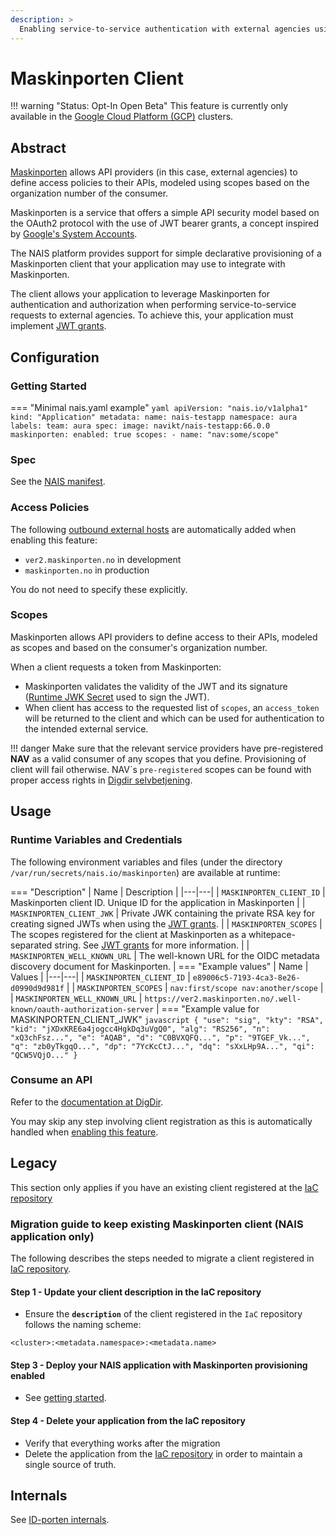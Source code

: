 ```yaml
---
description: >
  Enabling service-to-service authentication with external agencies using Maskinporten.
---
```


# Maskinporten Client

!!! warning "Status: Opt-In Open Beta"
    This feature is currently only available in the [Google Cloud Platform (GCP)](../../clusters/gcp.md) clusters.

## Abstract

[Maskinporten](https://difi.github.io/felleslosninger/maskinporten_auth_server-to-server-oauth2.html) allows API providers (in this case, external agencies) to define access policies to their APIs, modeled using scopes based on the organization number of the consumer.

Maskinporten is a service that offers a simple API security model based on the OAuth2 protocol with the use of JWT bearer grants, a concept inspired by [Google's System Accounts](https://developers.google.com/identity/protocols/oauth2/service-account).

The NAIS platform provides support for simple declarative provisioning of a Maskinporten client that your application may use to integrate with Maskinporten.

The client allows your application to leverage Maskinporten for authentication and authorization when performing service-to-service requests to external agencies. To achieve this, your application must implement [JWT grants](https://difi.github.io/felleslosninger/maskinporten_protocol_token.html).

## Configuration

### Getting Started

=== "Minimal nais.yaml example"
    ```yaml
    apiVersion: "nais.io/v1alpha1"
    kind: "Application"
    metadata:
       name: nais-testapp
       namespace: aura
       labels:
           team: aura
    spec:
      image: navikt/nais-testapp:66.0.0
      maskinporten:
        enabled: true
        scopes:
          - name: "nav:some/scope"
    ```

### Spec

See the [NAIS manifest](../../nais-application/nais.yaml/reference.md#specmaskinporten).

### Access Policies

The following [outbound external hosts](../../nais-application/access-policy.md#external-services) are automatically added when enabling this feature:

- `ver2.maskinporten.no` in development
- `maskinporten.no` in production

You do not need to specify these explicitly.

### Scopes

Maskinporten allows API providers to define access to their APIs, modeled as scopes and based on the consumer's organization number.

When a client requests a token from Maskinporten:

- Maskinporten validates the validity of the JWT and its signature ([Runtime JWK Secret](#runtime-variables-and-credentials) used to sign the JWT).
- When client has access to the requested list of `scopes`, an `access_token` will be returned to the client and which can be used for authentication to the intended external service.

!!! danger
    Make sure that the relevant service providers have pre-registered **NAV** as a valid consumer of any scopes that you define. Provisioning of client will fail otherwise.
    NAV´s `pre-registered` scopes can be found with proper access rights in [Digdir selvbetjening](https://selvbetjening-samarbeid-ver2.difi.no/auth/login).

## Usage

### Runtime Variables and Credentials

The following environment variables and files (under the directory `/var/run/secrets/nais.io/maskinporten`) are available at runtime:

=== "Description"
    | Name | Description |
    |---|---|
    | `MASKINPORTEN_CLIENT_ID` | Maskinporten client ID. Unique ID for the application in Maskinporten |
    | `MASKINPORTEN_CLIENT_JWK` | Private JWK containing the private RSA key for creating signed JWTs when using the [JWT grants](https://difi.github.io/felleslosninger/maskinporten_protocol_token.html). |
    | `MASKINPORTEN_SCOPES` |  The scopes registered for the client at Maskinporten as a whitepace-separated string. See [JWT grants](https://difi.github.io/felleslosninger/maskinporten_protocol_token.html) for more information. |
    | `MASKINPORTEN_WELL_KNOWN_URL` | The well-known URL for the OIDC metadata discovery document for Maskinporten. |
=== "Example values"
    | Name | Values |
    |---|---|
    | `MASKINPORTEN_CLIENT_ID` | `e89006c5-7193-4ca3-8e26-d0990d9d981f` |
    | `MASKINPORTEN_SCOPES` | `nav:first/scope nav:another/scope` |
    | `MASKINPORTEN_WELL_KNOWN_URL` | `https://ver2.maskinporten.no/.well-known/oauth-authorization-server` |
=== "Example value for MASKINPORTEN_CLIENT_JWK"
    ```javascript
    {
    "use": "sig",
    "kty": "RSA",
    "kid": "jXDxKRE6a4jogcc4HgkDq3uVgQ0",
    "alg": "RS256",
    "n": "xQ3chFsz...",
    "e": "AQAB",
    "d": "C0BVXQFQ...",
    "p": "9TGEF_Vk...",
    "q": "zb0yTkgqO...",
    "dp": "7YcKcCtJ...",
    "dq": "sXxLHp9A...",
    "qi": "QCW5VQjO..."
    }
    ```

### Consume an API

Refer to the [documentation at DigDir](https://docs.digdir.no/maskinporten_guide_apikonsument.html).

You may skip any step involving client registration as this is automatically handled when [enabling this feature](#getting-started).

## Legacy

This section only applies if you have an existing client registered at the [IaC repository](https://github.com/navikt/nav-maskinporten)  

### Migration guide to keep existing Maskinporten client (NAIS application only)

The following describes the steps needed to migrate a client registered in [IaC repository](https://github.com/navikt/nav-maskinporten).

#### Step 1 - Update your client description in the IaC repository

- Ensure the **`description`** of the client registered in the `IaC` repository follows the naming scheme:

```text
<cluster>:<metadata.namespace>:<metadata.name>
```

#### Step 3 - Deploy your NAIS application with Maskinporten provisioning enabled

- See [getting started](#getting-started).

#### Step 4 - Delete your application from the IaC repository

- Verify that everything works after the migration
- Delete the application from the [IaC repository](https://github.com/navikt/nav-maskinporten) in order to maintain a single source of truth.

## Internals

See [ID-porten internals](idporten.md#internals).
